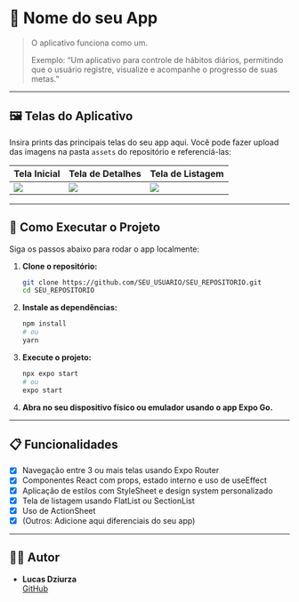 # 📱 Nome do seu App

> O aplicativo funciona como um.
>
> Exemplo: “Um aplicativo para controle de hábitos diários, permitindo que o usuário registre, visualize e acompanhe o progresso de suas metas.”

---

## 🖼️ Telas do Aplicativo

Insira prints das principais telas do seu app aqui. Você pode fazer upload das imagens na pasta `assets` do repositório e referenciá-las:

| Tela Inicial            | Tela de Detalhes        | Tela de Listagem        |
| ----------------------- | ----------------------- | ----------------------- |
| ![](./assets/tela1.png) | ![](./assets/tela2.png) | ![](./assets/tela3.png) |

---

## 🚀 Como Executar o Projeto

Siga os passos abaixo para rodar o app localmente:

1. **Clone o repositório:**

   ```bash
   git clone https://github.com/SEU_USUARIO/SEU_REPOSITORIO.git
   cd SEU_REPOSITORIO
   ```

2. **Instale as dependências:**

   ```bash
   npm install
   # ou
   yarn
   ```

3. **Execute o projeto:**

   ```bash
   npx expo start
   # ou
   expo start
   ```

4. **Abra no seu dispositivo físico ou emulador usando o app Expo Go.**

---

## 📋 Funcionalidades

- [x] Navegação entre 3 ou mais telas usando Expo Router
- [x] Componentes React com props, estado interno e uso de useEffect
- [x] Aplicação de estilos com StyleSheet e design system personalizado
- [x] Tela de listagem usando FlatList ou SectionList
- [x] Uso de ActionSheet
- [x] (Outros: Adicione aqui diferenciais do seu app)

---

## 🧑‍💻 Autor

- **Lucas Dziurza**  
  [GitHub](https://github.com/dzlucs)
